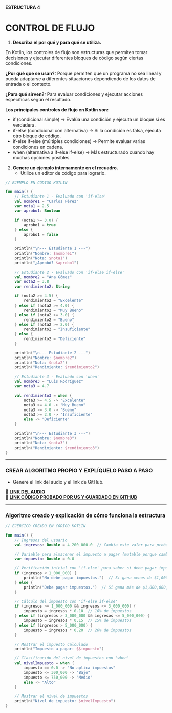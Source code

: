 #### ESTRUCTURA 4  
# CONTROL DE FLUJO

1. **Describa el por qué y para qué se utiliza.**

En Kotlin, los controles de flujo son estructuras que permiten tomar decisiones y ejecutar diferentes bloques de código según ciertas condiciones.

**¿Por qué que se usan?:**
Porque permiten que un programa no sea lineal y pueda adaptarse a diferentes situaciones dependiendo de los datos de entrada o el contexto.

**¿Para qué sirven?:**
Para evaluar condiciones y ejecutar acciones específicas según el resultado. 

**Los principales controles de flujo en Kotlin son:**
- if (condicional simple) → Evalúa una condición y ejecuta un bloque si es verdadera.
- if-else (condicional con alternativa) → Si la condición es falsa, ejecuta otro bloque de código.
- if-else if-else (múltiples condiciones) → Permite evaluar varias condiciones en cadena.
- when (alternativa a if-else if-else) → Más estructurado cuando hay muchas opciones posibles.



2. **Genere un ejemplo internamente en el recuadro.**  
   - Utilice un editor de código para lograrlo.  

```kotlin
// EJEMPLO EN CÓDIGO KOTLIN

fun main() {
    // Estudiante 1 - Evaluado con 'if-else'
    val nombre1 = "Carlos Pérez"
    var nota1 = 2.5
    var aprobo1: Boolean

    if (nota1 >= 3.0) {
        aprobo1 = true
    } else {
        aprobo1 = false
    }

    println("\n--- Estudiante 1 ---")
    println("Nombre: $nombre1")
    println("Nota: $nota1")
    println("¿Aprobó? $aprobo1")

    // Estudiante 2 - Evaluado con 'if-else if-else'
    val nombre2 = "Ana Gómez"
    var nota2 = 3.8
    var rendimiento2: String

    if (nota2 >= 4.5) {
        rendimiento2 = "Excelente"
    } else if (nota2 >= 4.0) {
        rendimiento2 = "Muy Bueno"
    } else if (nota2 >= 3.0) {
        rendimiento2 = "Bueno"
    } else if (nota2 >= 2.0) {
        rendimiento2 = "Insuficiente"
    } else {
        rendimiento2 = "Deficiente"
    }

    println("\n--- Estudiante 2 ---")
    println("Nombre: $nombre2")
    println("Nota: $nota2")
    println("Rendimiento: $rendimiento2")

    // Estudiante 3 - Evaluado con 'when'
    val nombre3 = "Luis Rodríguez"
    var nota3 = 4.7

    val rendimiento3 = when {
        nota3 >= 4.5 -> "Excelente"
        nota3 >= 4.0 -> "Muy Bueno"
        nota3 >= 3.0 -> "Bueno"
        nota3 >= 2.0 -> "Insuficiente"
        else -> "Deficiente"
    }

    println("\n--- Estudiante 3 ---")
    println("Nombre: $nombre3")
    println("Nota: $nota3")
    println("Rendimiento: $rendimiento3")
}


```

---

### CREAR ALGORITMO PROPIO Y EXPLÍQUELO PASO A PASO  
- Genere el link del audio y el link de GitHub.  

🔗 **[LINK DEL AUDIO](https://github.com/Beltran18/Kotlin/blob/beb2dc12fb0ebcc7ef5fa44f7ba7ed77a11bd0b3/tarjeta1/audio-tarjeta1.ogg)**  
🔗 **[LINK CÓDIGO PROBADO POR US Y GUARDADO EN GITHUB](https://github.com/Beltran18/Kotlin/blob/4786c503181391eb065b9ea962e2a517275d4359/tarjeta1/img-tarjeta1.png)**  

---

### Algoritmo creado y explicación de cómo funciona la estructura  

```kotlin
// EJERCICO CREADO EN CÓDIGO KOTLIN

fun main() {
    // Ingresos del usuario
    val ingresos: Double = 4_200_000.0  // Cambia este valor para probar diferentes casos

    // Variable para almacenar el impuesto a pagar (mutable porque cambiará según la condición)
    var impuesto: Double = 0.0  

    // Verificación inicial con 'if-else' para saber si debe pagar impuestos
    if (ingresos < 1_000_000) {
        println("No debe pagar impuestos.")  // Si gana menos de $1,000,000, no paga nada
    } else {
        println("Debe pagar impuestos.")  // Si gana más de $1,000,000, aplicamos las tasas correspondientes
    }

    // Cálculo del impuesto con 'if-else if-else'
    if (ingresos >= 1_000_000 && ingresos <= 3_000_000) {
        impuesto = ingresos * 0.10  // 10% de impuestos
    } else if (ingresos > 3_000_000 && ingresos <= 5_000_000) {
        impuesto = ingresos * 0.15  // 15% de impuestos
    } else if (ingresos > 5_000_000) {
        impuesto = ingresos * 0.20  // 20% de impuestos
    }

    // Mostrar el impuesto calculado
    println("Impuesto a pagar: $$impuesto")

    // Clasificación del nivel de impuestos con 'when'
    val nivelImpuesto = when {
        impuesto == 0.0 -> "No aplica impuestos"
        impuesto <= 300_000 -> "Bajo"
        impuesto <= 750_000 -> "Medio"
        else -> "Alto"
    }

    // Mostrar el nivel de impuestos
    println("Nivel de impuesto: $nivelImpuesto")
}


```

